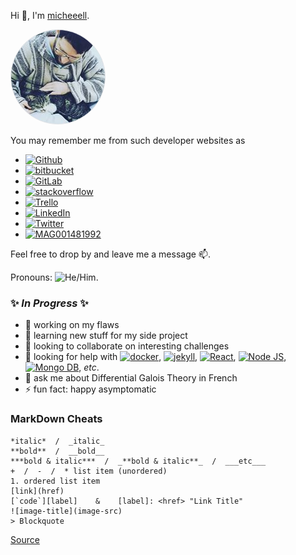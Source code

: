 Hi 👋, I'm [micheeell](https://micheeell.github.io/cv/resume.html).

<img alt="micheeell" style="border-radius: 50% !important; overflow: hidden; background-color: #e1e4e8 !important; border: 1px solid #e1e4e8 !important;" src="https://raw.githubusercontent.com/micheeell/micheeell/master/img/profile.jpg"/>

You may remember me from such developer websites as
* <a href="https://github.com/micheeell/"><img alt="Github" title="Github" width="24px" src="https://cdn.jsdelivr.net/npm/simple-icons@v3/icons/github.svg" /></a>
* <a href="https://bitbucket.org/micheeel/" target="_blank"><img alt="bitbucket" title="bitbucket" width="24px" src="https://cdn.jsdelivr.net/npm/simple-icons@v3/icons/bitbucket.svg" /></a>
* <a href="https://gitlab.com/micheeel" target="_blank"><img alt="GitLab" title="GitLab" width="24px" src="https://cdn.jsdelivr.net/npm/simple-icons@v3/icons/gitlab.svg" /></a>
* <a href="https://magento.stackexchange.com/users/90551/mayoul" target="_blank"><img alt="stackoverflow" title="stackoverflow" width="24px" src="https://cdn.jsdelivr.net/npm/simple-icons@v3/icons/stackoverflow.svg" /></a>
* <a href="https://trello.com/mayoul" target="_blank"><img alt="Trello" title="Trello" width="24px" src="https://cdn.jsdelivr.net/npm/simple-icons@v3/icons/trello.svg" /></a>
* <a href="https://www.linkedin.com/in/michaelayoul/" target="_blank"><img alt="LinkedIn" title="LinkedIn" width="24px" src="https://cdn.jsdelivr.net/npm/simple-icons@v3/icons/linkedin.svg" /></a>
* <a href="https://twitter.com/mayoul26" target="_blank"><img alt="Twitter" title="Twitter" width="24px" src="https://cdn.jsdelivr.net/npm/simple-icons@v3/icons/twitter.svg" /></a>
* <a href="https://magento.com/" target="_blank" title="MAG001481992"><img alt="MAG001481992" title="MAG001481992" width="24px" src="https://cdn.jsdelivr.net/npm/simple-icons@v3/icons/magento.svg" /></a>

Feel free to drop by and leave me a message 📫.

Pronouns: ![He/Him](https://pronoun.cyou/x/y?subject=He&object=Him&height=19).

### ✨ _In Progress_ ✨

- 🔭 working on my flaws
- 🌱 learning new stuff for my side project
- 👯 looking to collaborate on interesting challenges
- 🤔 looking for help with <a href="https://www.docker.com/" target="_blank"><img alt="docker" title="docker" width="21px" src="https://cdn.jsdelivr.net/npm/simple-icons@v3/icons/docker.svg" /></a>, <a href="https://jekyllrb.com/" target="_blank"><img alt="jekyll" title="jekyll" width="21px" src="https://cdn.jsdelivr.net/npm/simple-icons@v3/icons/jekyll.svg" /></a>, <a href="https://reactjs.org/" target="_blank"><img alt="React" title="React" width="21px" src="https://cdn.jsdelivr.net/npm/simple-icons@v3/icons/react.svg" /></a>, <a href="https://node.org/" target="_blank"><img alt="Node JS" title="Node JS" width="21px" src="https://cdn.jsdelivr.net/npm/simple-icons@v3/icons/node-dot-js.svg" /></a>, <a href="https://www.mongodb.com/" target="_blank"><img alt="Mongo DB" title="Mongo DB" width="21px" src="https://cdn.jsdelivr.net/npm/simple-icons@v3/icons/mongodb.svg" /></a>, _etc_.
- 💬 ask me about Differential Galois Theory in French
- ⚡ fun fact: happy asymptomatic


### MarkDown Cheats

    *italic*  /  _italic_
    **bold**  /  __bold__
    ***bold & italic***  /  _**bold & italic**_  /  ___etc___
    +  /  -  /  * list item (unordered)
    1. ordered list item
    [link](href)
    [`code`][label]    &    [label]: <href> "Link Title"
    ![image-title](image-src)
    > Blockquote

[Source](https://www.markdownguide.org/basic-syntax/)
